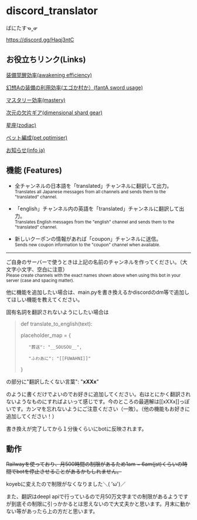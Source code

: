 # discord_translator
ばにたすᓀ‸ᓂ

https://discord.gg/Haqj3ntC

## お役立ちリンク(Links)

[装備覚醒効率(awakening efficiency)](https://docs.google.com/spreadsheets/d/1778ykEIFAdwmHKsvD7eO6IZwJJDqwM1aIkb6-1SG3fs/edit?gid=582548854#gid=582548854)

[幻想Aの装備の利用効率(エゴか村か）(fantA sword usage)](https://github.com/vanitas743/discord_translator/blob/main/casual_player_path.pdf)

[マスタリー効率(mastery)](https://docs.google.com/spreadsheets/d/1tvkYtDlSYwzMNbKAKzib7faO735zEF8lbaB-u7hQWFs/edit?gid=925000323#gid=925000323)

[次元の欠片ギア(dimensional shard gear)](https://docs.google.com/spreadsheets/d/1SSxR3do2473shLlToiq-zJzLkjfY7rl-4jkmwtC7aoE/edit?gid=1538649277#gid=1538649277)

[星座(zodiac)](https://docs.google.com/spreadsheets/d/1Zxched7d37tyqGwqLSZYUcTD3dI6QDPyqiPSQ-h-_00/edit?gid=1366379943#gid=1366379943)

[ペット編成(pet optimiser)](https://xanthir.com/fclass/pets/)

[お知らせ(info ja)](https://announcement.ekgamesserver.com/?ppk=42f47521-f47a-496b-9e90-af01f0f10c37&l=ja)



## 機能 (Features)
- 全チャンネルの日本語を「translated」チャンネルに翻訳して出力。  
  <sub>Translates all Japanese messages from all channels and sends them to the "translated" channel.</sub>  

- 「english」チャンネル内の英語を「translated」チャンネルに翻訳して出力。  
  <sub>Translates English messages from the "english" channel and sends them to the "translated" channel.</sub>  

- 新しいクーポンの情報があれば「coupon」チャンネルに送信。  
  <sub>Sends new coupon information to the "coupon" channel when available.</sub>  

---

ご自身のサーバーで使うときは上記の名前のチャンネルを作ってください。（大文字小文字、空白に注意）  
<sub>Please create channels with the exact names shown above when using this bot in your server (case and spacing matter).</sub>

他に機能を追加したい場合は、main.pyを書き換えるかdiscordのdm等で追加してほしい機能を教えてください。

固有名詞を翻訳されないようにしたい場合は

>def translate_to_english(text):
>
>    placeholder_map = {
>
>        "葬送": "__SOUSOU__",
>
>        "ふわあに": "[[FUWAHNI]]"
>
>    }
>
の部分に"翻訳したくない言葉": "__xXXx__"

のように書くだけでよいのでお好きに追加してください。右はとにかく翻訳されないようなものにすればよいって感じです。今のところの最適解は[[xXXx]]っぽいです。カンマを忘れないようにご注意ください（一敗）。（他の機能もお好きに追加してください！）

書き換えが完了してから１分後くらいにbotに反映されます。



## 動作
~~Railwayを使っており、月500時間の制限があるため1am ~ 6am(jst)くらいの時間でbotを停止させることがあるかもしれません。~~

koyebに変えたので制限がなくなりました＼( 'ω')／

また、翻訳はdeepl apiで行っているので月50万文字までの制限があるようですが到底その制限に引っかかるとは思えないので大丈夫かと思います。月末に動かない等があったら上の方だと思います。
